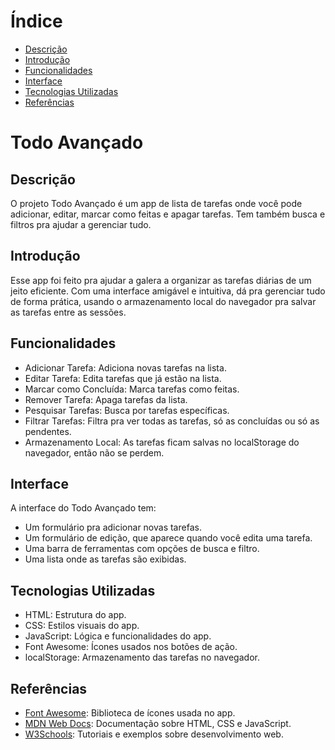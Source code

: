 # Índice

* [Descrição](#descrição)
* [Introdução](#introdução)
* [Funcionalidades](#funcionalidades)
* [Interface](#interface)
* [Tecnologias Utilizadas](#tecnologias-utilizadas)
* [Referências](#referências)

# Todo Avançado

## Descrição
O projeto Todo Avançado é um app de lista de tarefas onde você pode adicionar, editar, marcar como feitas e apagar tarefas. Tem também busca e filtros pra ajudar a gerenciar tudo.

## Introdução
Esse app foi feito pra ajudar a galera a organizar as tarefas diárias de um jeito eficiente. Com uma interface amigável e intuitiva, dá pra gerenciar tudo de forma prática, usando o armazenamento local do navegador pra salvar as tarefas entre as sessões.

## Funcionalidades
- Adicionar Tarefa: Adiciona novas tarefas na lista.
- Editar Tarefa: Edita tarefas que já estão na lista.
- Marcar como Concluída: Marca tarefas como feitas.
- Remover Tarefa: Apaga tarefas da lista.
- Pesquisar Tarefas: Busca por tarefas específicas.
- Filtrar Tarefas: Filtra pra ver todas as tarefas, só as concluídas ou só as pendentes.
- Armazenamento Local: As tarefas ficam salvas no localStorage do navegador, então não se perdem.

## Interface
A interface do Todo Avançado tem:
- Um formulário pra adicionar novas tarefas.
- Um formulário de edição, que aparece quando você edita uma tarefa.
- Uma barra de ferramentas com opções de busca e filtro.
- Uma lista onde as tarefas são exibidas.

## Tecnologias Utilizadas
- HTML: Estrutura do app.
- CSS: Estilos visuais do app.
- JavaScript: Lógica e funcionalidades do app.
- Font Awesome: Ícones usados nos botões de ação.
- localStorage: Armazenamento das tarefas no navegador.

## Referências
- [Font Awesome](https://cdnjs.cloudflare.com/ajax/libs/font-awesome/6.1.2/css/all.min.css): Biblioteca de ícones usada no app.
- [MDN Web Docs](https://developer.mozilla.org/): Documentação sobre HTML, CSS e JavaScript.
- [W3Schools](https://www.w3schools.com/): Tutoriais e exemplos sobre desenvolvimento web.